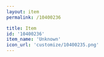 ```yaml
---
layout: item
permalink: /10400236

title: Item
id: '10400236'
item_name: 'Unknown'
icon_url: 'customize/10400235.png'
---
```

